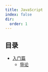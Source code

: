 ```yaml
---
title: JavaScript
index: false
dir: 
  order: 1
---
```


## 目录

- [入门篇](入门篇/README.md)
  - [导论](入门篇/导论.md)
